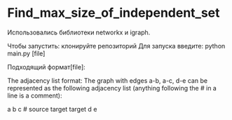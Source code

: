 # Find_max_size_of_independent_set
Использовались библиотеки networkx и igraph.

Чтобы запустить: клонируйте репозиторий
Для запуска введите: python main.py [file]

Подходящий формат[file]:

The adjacency list format:
The graph with edges a-b, a-c, d-e can be represented as the following adjacency list (anything following the # in a line is a comment):

a b c # source target target
d e

